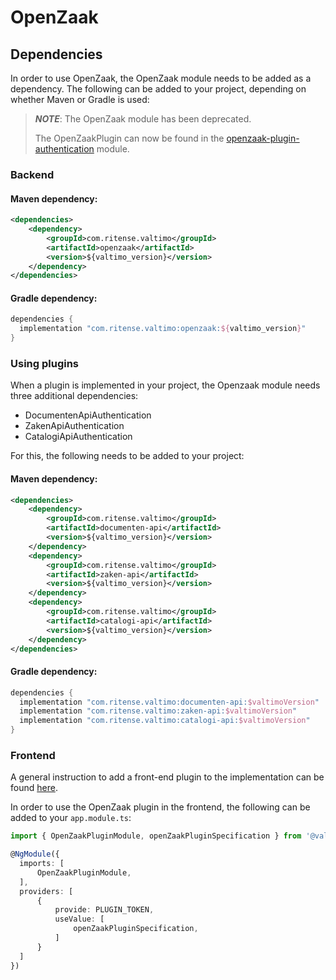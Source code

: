 # OpenZaak

## Dependencies

In order to use OpenZaak, the OpenZaak module needs to be added as a dependency.
The following can be added to your project, depending on whether Maven or Gradle is used:

> **_NOTE_**: The OpenZaak module has been deprecated.
> 
> The OpenZaakPlugin can now be found in the [openzaak-plugin-authentication](openzaak-plugin-authentication.md) module.

### Backend

#### Maven dependency:
```xml
<dependencies>
    <dependency>
        <groupId>com.ritense.valtimo</groupId>
        <artifactId>openzaak</artifactId>
        <version>${valtimo_version}</version>
    </dependency>
</dependencies>
```

#### Gradle dependency:
```groovy
dependencies {
  implementation "com.ritense.valtimo:openzaak:${valtimo_version}"
}
```

### Using plugins

When a plugin is implemented in your project, the Openzaak module needs three additional dependencies:
- DocumentenApiAuthentication 
- ZakenApiAuthentication 
- CatalogiApiAuthentication

For this, the following needs to be added to your project:

#### Maven dependency:
```xml
<dependencies>
    <dependency>
        <groupId>com.ritense.valtimo</groupId>
        <artifactId>documenten-api</artifactId>
        <version>${valtimo_version}</version>
    </dependency>
    <dependency>
        <groupId>com.ritense.valtimo</groupId>
        <artifactId>zaken-api</artifactId>
        <version>${valtimo_version}</version>
    </dependency>
    <dependency>
        <groupId>com.ritense.valtimo</groupId>
        <artifactId>catalogi-api</artifactId>
        <version>${valtimo_version}</version>
    </dependency>
</dependencies>
```

#### Gradle dependency:
```groovy
dependencies {
  implementation "com.ritense.valtimo:documenten-api:$valtimoVersion"
  implementation "com.ritense.valtimo:zaken-api:$valtimoVersion"
  implementation "com.ritense.valtimo:catalogi-api:$valtimoVersion"
}
```

### Frontend

A general instruction to add a front-end plugin to the implementation can be
found [here](../core/plugin.md#adding-a-front-end-plugin-to-the-implementation).

In order to use the OpenZaak plugin in the frontend, the following can be added to your `app.module.ts`:

```typescript
import { OpenZaakPluginModule, openZaakPluginSpecification } from '@valtimo/plugin';

@NgModule({
  imports: [
      OpenZaakPluginModule,
  ],
  providers: [
      {
          provide: PLUGIN_TOKEN,
          useValue: [
              openZaakPluginSpecification,
          ]
      }
  ]
})
```
